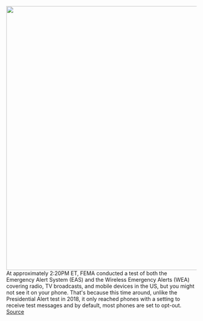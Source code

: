 <img src='https://cdn.vox-cdn.com/thumbor/lvCZs6qXbEY3zXD3-VFq8bU3U_I=/0x0:1200x675/1200x800/filters:focal(504x242:696x434)/cdn.vox-cdn.com/uploads/chorus_image/image/69711294/E8H1PYXWYAEjY84.0.jpg' width='700px' /><br/>
At approximately 2:20PM ET, FEMA conducted a test of both the Emergency Alert System (EAS) and the Wireless Emergency Alerts (WEA) covering radio, TV broadcasts, and mobile devices in the US, but you might not see it on your phone. That's because this time around, unlike the Presidential Alert test in 2018, it only reached phones with a setting to receive test messages and by default, most phones are set to opt-out.
<a href='https://www.theverge.com/2021/8/11/22619915/fema-alert-wea-eas-test-message-2021'> Source <a/>